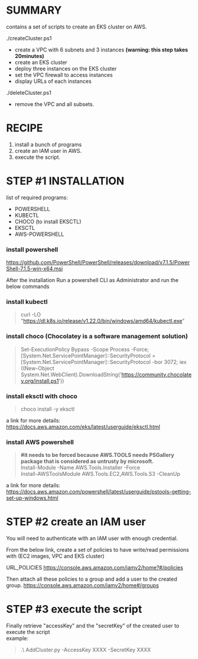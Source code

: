 # SUMMARY
contains a set of scripts to create an EKS cluster on AWS.

./createCluster.ps1
- create a VPC with 6 subnets and 3 instances **(warning: this step takes 20minutes)**
- create an EKS cluster
- deploy three instances on the EKS cluster
- set the VPC firewall to access instances
- display URLs of each instances

./deleteCluster.ps1
- remove the VPC and all subsets.

# RECIPE
1. install a bunch of programs
2. create an IAM user in AWS.
2. execute the script.

# STEP #1 INSTALLATION
list of required programs:
- POWERSHELL
- KUBECTL
- CHOCO (to install EKSCTL)
- EKSCTL
- AWS-POWERSHELL

### install powershell
https://github.com/PowerShell/PowerShell/releases/download/v7.1.5/PowerShell-7.1.5-win-x64.msi

After the installation
Run a powershell CLI as Administrator and run the below commands

### install kubectl
>curl -LO "https://dl.k8s.io/release/v1.22.0/bin/windows/amd64/kubectl.exe"

### install choco (Chocolatey is a software management solution)
>Set-ExecutionPolicy Bypass -Scope Process -Force; [System.Net.ServicePointManager]::SecurityProtocol = [System.Net.ServicePointManager]::SecurityProtocol -bor 3072; iex ((New-Object System.Net.WebClient).DownloadString('https://community.chocolatey.org/install.ps1'))


### install eksctl with choco
>choco install -y eksctl

a link for more details: https://docs.aws.amazon.com/eks/latest/userguide/eksctl.html

### install AWS powershell
>**#it needs to be forced because AWS.TOOLS needs PSGallery package that is considered as untrusty by microsoft.** <br />
>Install-Module -Name AWS.Tools.Installer -Force  <br />
>Install-AWSToolsModule AWS.Tools.EC2,AWS.Tools.S3 -CleanUp  <br />

a link for more details: https://docs.aws.amazon.com/powershell/latest/userguide/pstools-getting-set-up-windows.html

# STEP #2 create an IAM user
You will need to authenticate with an IAM user with enough credential.

From the below link, create a set of policies to have write/read permissions with (EC2 images, VPC and EKS cluster)

URL_POLICIES
https://console.aws.amazon.com/iamv2/home?#/policies


Then attach all these policies to a group and  add a user to the created group.
https://console.aws.amazon.com/iamv2/home#/groups

# STEP #3 execute the script
Finally retrieve "accessKey" and the "secretKey" of the created user to execute the script</br>
example: </br>
>.\ AddCluster.py -AccessKey XXXX -SecretKey XXXX</br>